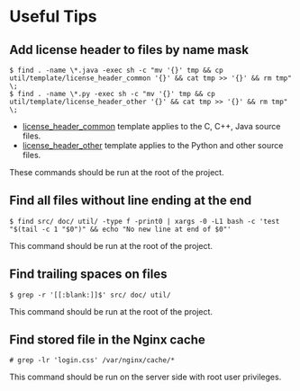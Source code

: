 Useful Tips
===========

## Add license header to files by name mask

```shell script
$ find . -name \*.java -exec sh -c "mv '{}' tmp && cp util/template/license_header_common '{}' && cat tmp >> '{}' && rm tmp" \;
$ find . -name \*.py -exec sh -c "mv '{}' tmp && cp util/template/license_header_other '{}' && cat tmp >> '{}' && rm tmp" \;
```

* [license_header_common](../util/template/license_header_common) template applies to the C, C++, Java source files.
* [license_header_other](../util/template/license_header_other) template applies to the Python and other source files.

These commands should be run at the root of the project.

## Find all files without line ending at the end

```shell script
$ find src/ doc/ util/ -type f -print0 | xargs -0 -L1 bash -c 'test "$(tail -c 1 "$0")" && echo "No new line at end of $0"'
```

This command should be run at the root of the project.

## Find trailing spaces on files

```shell script
$ grep -r '[[:blank:]]$' src/ doc/ util/
```
This command should be run at the root of the project.

## Find stored file in the Nginx cache

```shell script
# grep -lr 'login.css' /var/nginx/cache/*
```

This command should be run on the server side with root user privileges.
